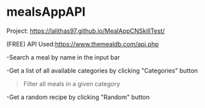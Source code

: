 # mealsAppAPI
Project: https://lalithas97.github.io/MealAppCNSkillTest/

(FREE) API Used:https://www.themealdb.com/api.php

-Search a meal by name in the input bar

-Get a list of all available categories by clicking "Categories" button

  >Filter all meals in a given category
 
-Get a random recipe by clicking "Random" button
